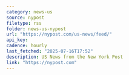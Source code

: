 ```yaml
---
category: news-us
source: nypost
filetype: rss
folder: news-us-nypost
url: "https://nypost.com/us-news/feed/"
api_key: 
cadence: hourly
last_fetched: "2025-07-16T17:52"
description: US News from the New York Post
link: "https://nypost.com"
---
```

